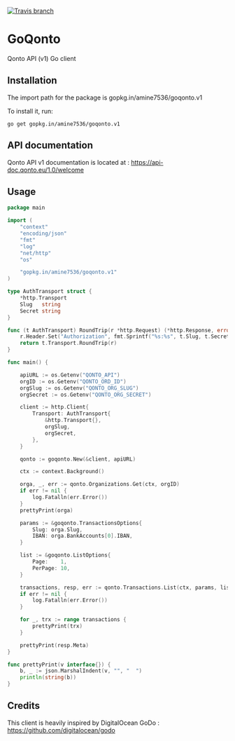 [![Travis branch](https://img.shields.io/travis/amine7536/goqonto/v1.svg?style=flat-square)](https://travis-ci.org/amine7536/goqonto)

# GoQonto
Qonto API (v1) Go client

## Installation

The import path for the package is gopkg.in/amine7536/goqonto.v1

To install it, run:

```
go get gopkg.in/amine7536/goqonto.v1
```

## API documentation

Qonto API v1 documentation is located at : https://api-doc.qonto.eu/1.0/welcome


## Usage

```go
package main

import (
	"context"
	"encoding/json"
	"fmt"
	"log"
	"net/http"
	"os"

	"gopkg.in/amine7536/goqonto.v1"
)

type AuthTransport struct {
	*http.Transport
	Slug   string
	Secret string
}

func (t AuthTransport) RoundTrip(r *http.Request) (*http.Response, error) {
	r.Header.Set("Authorization", fmt.Sprintf("%s:%s", t.Slug, t.Secret))
	return t.Transport.RoundTrip(r)
}

func main() {

	apiURL := os.Getenv("QONTO_API")
	orgID := os.Getenv("QONTO_ORD_ID")
	orgSlug := os.Getenv("QONTO_ORG_SLUG")
	orgSecret := os.Getenv("QONTO_ORG_SECRET")

	client := http.Client{
		Transport: AuthTransport{
			&http.Transport{},
			orgSlug,
			orgSecret,
		},
	}

	qonto := goqonto.New(&client, apiURL)

	ctx := context.Background()

	orga, _, err := qonto.Organizations.Get(ctx, orgID)
	if err != nil {
		log.Fatalln(err.Error())
	}
	prettyPrint(orga)

	params := &goqonto.TransactionsOptions{
		Slug: orga.Slug,
		IBAN: orga.BankAccounts[0].IBAN,
	}

	list := &goqonto.ListOptions{
		Page:    1,
		PerPage: 10,
	}

	transactions, resp, err := qonto.Transactions.List(ctx, params, list)
	if err != nil {
		log.Fatalln(err.Error())
	}

	for _, trx := range transactions {
		prettyPrint(trx)
	}

	prettyPrint(resp.Meta)
}

func prettyPrint(v interface{}) {
	b, _ := json.MarshalIndent(v, "", "  ")
	println(string(b))
}
```

## Credits

This client is heavily inspired by DigitalOcean GoDo : https://github.com/digitalocean/godo
